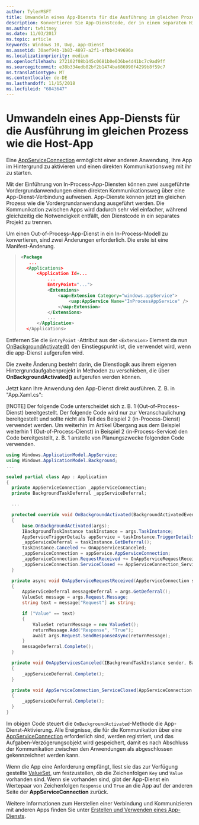 ```yaml
---
author: TylerMSFT
title: Umwandeln eines App-Diensts für die Ausführung im gleichen Prozess wie die Host-App
description: Konvertieren Sie App-Dienstcode, der in einem separaten Hintergrundvorgang auf Code gestoßen ist, der im selben Prozess wie Ihr App-Dienstanbieter ausgeführt wird.
ms.author: twhitney
ms.date: 11/03/2017
ms.topic: article
keywords: Windows 10, Uwp, app-Dienst
ms.assetid: 30aef94b-1b83-4897-a2f1-afbb4349696a
ms.localizationpriority: medium
ms.openlocfilehash: 272102f08b145c0681b0e036be4d41bc7c9ad9ff
ms.sourcegitcommit: e38b334edb82bf2b1474ba686990f4299b8f59c7
ms.translationtype: MT
ms.contentlocale: de-DE
ms.lasthandoff: 11/15/2018
ms.locfileid: "6843647"
---
```

# <a name="convert-an-app-service-to-run-in-the-same-process-as-its-host-app"></a>Umwandeln eines App-Diensts für die Ausführung im gleichen Prozess wie die Host-App

Eine [AppServiceConnection](https://msdn.microsoft.com/library/windows/apps/windows.applicationmodel.appservice.appserviceconnection.aspx) ermöglicht einer anderen Anwendung, Ihre App im Hintergrund zu aktivieren und einen direkten Kommunikationsweg mit ihr zu starten.

Mit der Einführung von In-Process-App-Diensten können zwei ausgeführte Vordergrundanwendungen einen direkten Kommunikationsweg über eine App-Dienst-Verbindung aufweisen. App-Dienste können jetzt im gleichen Prozess wie die Vordergrundanwendung ausgeführt werden. Die Kommunikation zwischen Apps wird dadurch sehr viel einfacher, während gleichzeitig die Notwendigkeit entfällt, den Dienstcode in ein separates Projekt zu trennen.

Um einen Out-of-Process-App-Dienst in ein In-Process-Modell zu konvertieren, sind zwei Änderungen erforderlich. Die erste ist eine Manifest-Änderung.

> ```xml
> <Package
>    ...
>   <Applications>
>       <Application Id=...
>           ...
>           EntryPoint="...">
>           <Extensions>
>               <uap:Extension Category="windows.appService">
>                   <uap:AppService Name="InProcessAppService" />
>               </uap:Extension>
>           </Extensions>
>           ...
>       </Application>
>   </Applications>
> ```

Entfernen Sie die `EntryPoint` -Attribut aus der `<Extension>` Element da nun [OnBackgroundActivated()](https://msdn.microsoft.com/library/windows/apps/windows.ui.xaml.application.onbackgroundactivated.aspx) den Einstiegspunkt ist, die verwendet wird, wenn die app-Dienst aufgerufen wird.

Die zweite Änderung besteht darin, die Dienstlogik aus ihrem eigenen Hintergrundaufgabenprojekt in Methoden zu verschieben, die über **OnBackgroundActivated()** aufgerufen werden können.

Jetzt kann Ihre Anwendung den App-Dienst direkt ausführen. Z. B. in "App.Xaml.cs":

[!NOTE] Der folgende Code unterscheidet sich z. B. 1 (Out-of-Process-Dienst) bereitgestellt. Der folgende Code wird nur zur Veranschaulichung bereitgestellt und sollte nicht als Teil des Beispiel 2 (in-Process-Dienst) verwendet werden.  Um weiterhin im Artikel Übergang aus dem Beispiel weiterhin 1 (Out-of-Process-Dienst) in Beispiel 2 (in-Process-Service) den Code bereitgestellt, z. B. 1 anstelle von Planungszwecke folgenden Code verwenden.

``` cs
using Windows.ApplicationModel.AppService;
using Windows.ApplicationModel.Background;
...

sealed partial class App : Application
{
  private AppServiceConnection _appServiceConnection;
  private BackgroundTaskDeferral _appServiceDeferral;

  ...

  protected override void OnBackgroundActivated(BackgroundActivatedEventArgs args)
  {
      base.OnBackgroundActivated(args);
      IBackgroundTaskInstance taskInstance = args.TaskInstance;
      AppServiceTriggerDetails appService = taskInstance.TriggerDetails as AppServiceTriggerDetails;
      _appServiceDeferral = taskInstance.GetDeferral();
      taskInstance.Canceled += OnAppServicesCanceled;
      _appServiceConnection = appService.AppServiceConnection;
      _appServiceConnection.RequestReceived += OnAppServiceRequestReceived;
      _appServiceConnection.ServiceClosed += AppServiceConnection_ServiceClosed;
  }

  private async void OnAppServiceRequestReceived(AppServiceConnection sender, AppServiceRequestReceivedEventArgs args)
  {
      AppServiceDeferral messageDeferral = args.GetDeferral();
      ValueSet message = args.Request.Message;
      string text = message["Request"] as string;

      if ("Value" == text)
      {
          ValueSet returnMessage = new ValueSet();
          returnMessage.Add("Response", "True");
          await args.Request.SendResponseAsync(returnMessage);
      }
      messageDeferral.Complete();
  }

  private void OnAppServicesCanceled(IBackgroundTaskInstance sender, BackgroundTaskCancellationReason reason)
  {
      _appServiceDeferral.Complete();
  }

  private void AppServiceConnection_ServiceClosed(AppServiceConnection sender, AppServiceClosedEventArgs args)
  {
      _appServiceDeferral.Complete();
  }
}
```

Im obigen Code steuert die `OnBackgroundActivated`-Methode die App-Dienst-Aktivierung. Alle Ereignisse, die für die Kommunikation über eine [AppServiceConnection](https://msdn.microsoft.com/library/windows/apps/windows.applicationmodel.appservice.appserviceconnection.aspx) erforderlich sind, werden registriert, und das Aufgaben-Verzögerungsobjekt wird gespeichert, damit es nach Abschluss der Kommunikation zwischen den Anwendungen als abgeschlossen gekennzeichnet werden kann.

Wenn die App eine Anforderung empfängt, liest sie das zur Verfügung gestellte [ValueSet](https://msdn.microsoft.com/library/windows/apps/windows.foundation.collections.valueset.aspx), um festzustellen, ob die Zeichenfolgen `Key` und `Value` vorhanden sind. Wenn sie vorhanden sind, gibt der App-Dienst ein Wertepaar von Zeichenfolgen `Response` und `True` an die App auf der anderen Seite der **AppServiceConnection** zurück.

Weitere Informationen zum Herstellen einer Verbindung und Kommunizieren mit anderen Apps finden Sie unter [Erstellen und Verwenden eines App-Diensts](https://msdn.microsoft.com/windows/uwp/launch-resume/how-to-create-and-consume-an-app-service?f=255&MSPPError=-2147217396).
